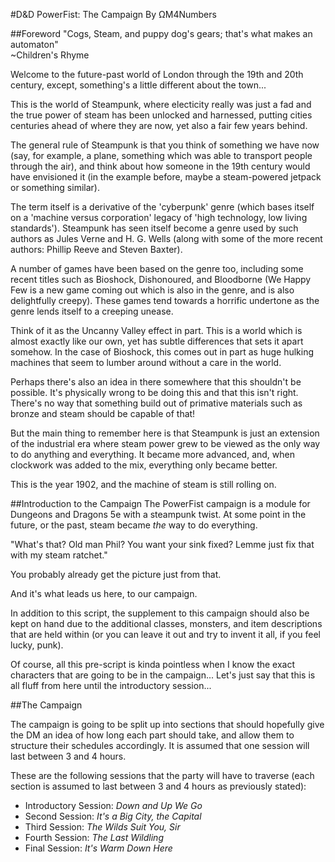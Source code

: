 #D&D PowerFist: The Campaign
By ΩM4Numbers

##Foreword
"Cogs, Steam, and puppy dog's gears; that's what makes an automaton"  
~Children's Rhyme

Welcome to the future-past world of London through the 19th and 20th century,
except, something's a little different about the town...

This is the world of Steampunk, where electicity really was just a fad and the 
true power of steam has been unlocked and harnessed, putting cities centuries 
ahead of where they are now, yet also a fair few years behind.

The general rule of Steampunk is that you think of something we have now (say, 
for example, a plane, something which was able to transport people through the 
air), and think about how someone in the 19th century would have envisioned it 
(in the example before, maybe a steam-powered jetpack or something similar).

The term itself is a derivative of the 'cyberpunk' genre (which bases itself on 
a 'machine versus corporation' legacy of 'high technology, low living 
standards'). Steampunk has seen itself become a genre used by such authors as 
Jules Verne and H. G. Wells (along with some of the more recent authors: Phillip
Reeve and Steven Baxter).

A number of games have been based on the genre too, including some recent titles
such as Bioshock, Dishonoured, and Bloodborne (We Happy Few is a new game coming
out which is also in the genre, and is also delightfully creepy). These games
tend towards a horrific undertone as the genre lends itself to a creeping
unease.

Think of it as the Uncanny Valley effect in part. This is a world which is
almost exactly like our own, yet has subtle differences that sets it apart
somehow. In the case of Bioshock, this comes out in part as huge hulking
machines that seem to lumber around without a care in the world. 

Perhaps there's also an idea in there somewhere that this shouldn't be possible.
It's physically wrong to be doing this and that this isn't right. There's no way
that something build out of primative materials such as bronze and steam should
be capable of that!

But the main thing to remember here is that Steampunk is just an extension of
the industrial era where steam power grew to be viewed as the only way to do
anything and everything. It became more advanced, and, when clockwork was added
to the mix, everything only became better.

This is the year 1902, and the machine of steam is still rolling on.

##Introduction to the Campaign
The PowerFist campaign is a module for Dungeons and Dragons 5e with a steampunk
twist. At some point in the future, or the past, steam became _the_ way to do
everything.

"What's that? Old man Phil? You want your sink fixed? Lemme just fix that with
my steam ratchet."

You probably already get the picture just from that.

And it's what leads us here, to our campaign.

In addition to this script, the supplement to this campaign should also be kept
on hand due to the additional classes, monsters, and item descriptions that are
held within (or you can leave it out and try to invent it all, if you feel
lucky, punk).

Of course, all this pre-script is kinda pointless when I know the exact
characters that are going to be in the campaign... Let's just say that this is
all fluff from here until the introductory session...

##The Campaign

The campaign is going to be split up into sections that should hopefully give
the DM an idea of how long each part should take, and allow them to structure
their schedules accordingly. It is assumed that one session will last between 3
and 4 hours.

These are the following sessions that the party will have to traverse (each
section is assumed to last between 3 and 4 hours as previously stated):

 + Introductory Session: _Down and Up We Go_
 + Second Session: _It's a Big City, the Capital_
 + Third Session: _The Wilds Suit You, Sir_
 + Fourth Session: _The Last Wildling_
 + Final Session: _It's Warm Down Here_